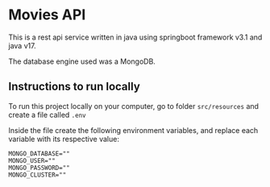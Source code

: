 # Movies API

This is a rest api service written in java using springboot framework v3.1 and java v17.

The database engine used was a MongoDB.

## Instructions to run locally
To run this project locally on your computer, go to folder ```src/resources``` and create a file called ```.env```

Inside the file create the following environment variables, and replace each variable with its respective value:

```
MONGO_DATABASE=""
MONGO_USER=""
MONGO_PASSWORD=""
MONGO_CLUSTER=""
```

